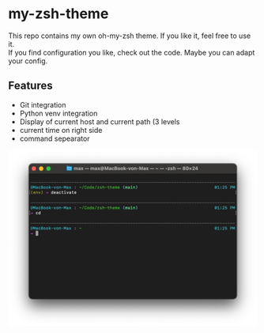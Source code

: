 # my-zsh-theme

This repo contains my own oh-my-zsh theme.  If you like it, feel free to use it.  
If you find configuration you like, check out the code. Maybe you can adapt your config.

## Features

- Git integration
- Python venv integration
- Display of current host and current path (3 levels
- current time on right side
- command sepearator

![Terminal with zsh-theme rasperrydev](terminal.png "raspberrydev terminal")
